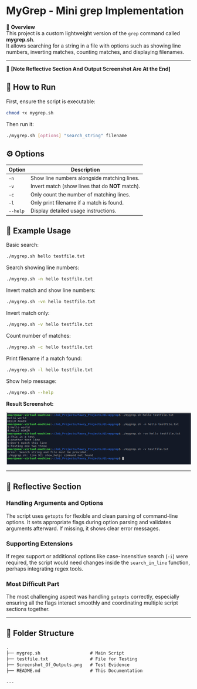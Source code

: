 
# MyGrep - Mini grep Implementation

📄 **Overview**  
This project is a custom lightweight version of the `grep` command called **mygrep.sh**.  
It allows searching for a string in a file with options such as showing line numbers, inverting matches, counting matches, and displaying filenames.

---
🔗 **[Note Reflective Section And Output Screenshot Are At the End]**

## 🚀 How to Run
First, ensure the script is executable:

```bash
chmod +x mygrep.sh
```

Then run it:

```bash
./mygrep.sh [options] "search_string" filename
```

## ⚙️ Options
| Option  | Description |
|---------|-------------|
| `-n`    | Show line numbers alongside matching lines. |
| `-v`    | Invert match (show lines that do **NOT** match). |
| `-c`    | Only count the number of matching lines. |
| `-l`    | Only print filename if a match is found. |
| `--help`| Display detailed usage instructions. |

## 📸 Example Usage

Basic search:

```bash
./mygrep.sh hello testfile.txt
```

Search showing line numbers:

```bash
./mygrep.sh -n hello testfile.txt
```

Invert match and show line numbers:

```bash
./mygrep.sh -vn hello testfile.txt
```

Invert match only:

```bash
./mygrep.sh -v hello testfile.txt
```

Count number of matches:

```bash
./mygrep.sh -c hello testfile.txt
```

Print filename if a match found:

```bash
./mygrep.sh -l hello testfile.txt
```

Show help message:

```bash
./mygrep.sh --help
```

**Result Screenshot:**

![Example Result](Screenshot_Of_Outputs.png)

---

## 🧠 Reflective Section
### Handling Arguments and Options
The script uses `getopts` for flexible and clean parsing of command-line options. It sets appropriate flags during option parsing and validates arguments afterward. If missing, it shows clear error messages.

### Supporting Extensions
If regex support or additional options like case-insensitive search (`-i`) were required, the script would need changes inside the `search_in_line` function, perhaps integrating regex tools.

### Most Difficult Part
The most challenging aspect was handling `getopts` correctly, especially ensuring all the flags interact smoothly and coordinating multiple script sections together.

---

## 📂 Folder Structure

```
.
├── mygrep.sh                   # Main Script
├── testfile.txt                # File for Testing
├── Screenshot_Of_Outputs.png   # Test Evidence
├── README.md                   # This Documentation

---

